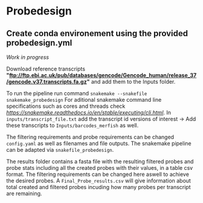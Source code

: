 # Probedesign
## Create conda environement using the provided probedesign.yml

*Work in progress*

Download reference transcripts __"ftp://ftp.ebi.ac.uk/pub/databases/gencode/Gencode_human/release_37/gencode.v37.transcripts.fa.gz"__ and add them to the Inputs folder.

To run the pipeline run command ```snakemake --snakefile snakemake_probedesign```
For aditional snakemake command line specifications such as cores and threads check _https://snakemake.readthedocs.io/en/stable/executing/cli.html_.
In ```inputs/transcript_file.txt``` add the transcript id versions of interest -> Add these transcripts to ```Inputs/barcodes_merfish``` as well. 

The filtering requirements and probe requirements can be changed  ```config.yaml``` as well as filenames and file outputs.
The snakemake pipeline can be adapted via ```snakefile_probedesign```.

The results folder contains a fasta file with the resulting filtered probes and probe stats including all the created probes with their values, in a table csv format.
The filtering requirements can be changed here aswell to achieve the desired probes. A ```Final_Probe_results.csv``` will give information about total created and filtered probes incuding how many probes per transcript are remaining.
